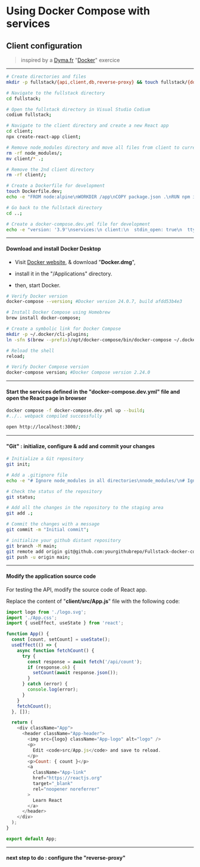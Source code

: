 # Using Docker Compose with services

## Client configuration

> inspired by a [Dyma.fr](https://dyma.fr/) "[Docker](https://www.docker.com/products/docker-desktop/)" exercice

---

```bash
# Create directories and files
mkdir -p fullstack/{api,client,db,reverse-proxy} && touch fullstack/{docker-compose.dev.yml,docker-compose.prod.yml};
```

```bash
# Navigate to the fullstack directory
cd fullstack;
```

```bash
# Open the fullstack directory in Visual Studio Codium
codium fullstack;
```

```bash
# Navigate to the client directory and create a new React app
cd client;
npx create-react-app client;
```

```bash
# Remove node_modules directory and move all files from client to current directory
rm -rf node_modules/;
mv client/* .;
```

```bash
# Remove the 2nd client directory
rm -rf client/;
```

```bash
# Create a Dockerfile for development
touch Dockerfile.dev;
echo -e "FROM node:alpine\nWORKDIR /app\nCOPY package.json .\nRUN npm install\nCOPY . .\nCMD [ \"npm\", \"start\" ]" >> Dockerfile.dev;
```

```bash
# Go back to the fullstack directory
cd ..;
```

```bash
# Create a docker-compose.dev.yml file for development
echo -e "version: '3.9'\nservices:\n client:\n  stdin_open: true\n  tty: true\n  ports:\n    - '3000:3000'\n  build:\n    dockerfile: Dockerfile.dev\n    context: ./client\n  volumes:\n    - type: bind\n      source: ./client\n      target: /home/node\n    - type: volume\n      target: /home/node/node_modules" > docker-compose.dev.yml;
```

---

#### Download and install Docker Desktop

- Visit [Docker website](https://www.docker.com/products/docker-desktop/), & download "**Docker.dmg**",

- install it in the "/Applications" directory.

- then, start Docker.

```bash
# Verify Docker version
docker-compose --version; #Docker version 24.0.7, build afdd53b4e3
```

```bash
# Install Docker Compose using Homebrew
brew install docker-compose;
```

```bash
# Create a symbolic link for Docker Compose
mkdir -p ~/.docker/cli-plugins;
ln -sfn $(brew --prefix)/opt/docker-compose/bin/docker-compose ~/.docker/cli-plugins/docker-compose;
```

```bash
# Reload the shell
reload;
```

```bash
# Verify Docker Compose version
docker-compose version; #Docker Compose version 2.24.0
```

---

#### Start the services defined in the "**docker-compose.dev.yml**" file and open the React page in browser

```bash
docker compose -f docker-compose.dev.yml up --build;
#../.. webpack compiled successfully
```

```bash
open http://localhost:3000/;
```

---

#### "**Git**" : initialize, configure & add and commit your changes

```bash
# Initialize a Git repository
git init;
```

```bash
# Add a .gitignore file
echo -e "# Ignore node_modules in all directories\nnode_modules/\n# Ignore all log files\n*.log\n# Ignore all .DS_Store files (Mac OS specific)\n.DS_Store\n# Ignore all .env files (contains sensitive data)\n.env\n# Ignore all .cache folders (generated by bundlers)\n.cache/\n# Ignore all dist folders (output of a build process)\ndist/\n# Ignore all coverage folders (generated by testing)\ncoverage/\n# Ignore all .vscode folders (created by Visual Studio Code IDE)\n.vscode/" > .gitignore;
```

```bash
# Check the status of the repository
git status;

# Add all the changes in the repository to the staging area
git add .;

# Commit the changes with a message
git commit -m "Initial commit";
```

```bash
# initialize your github distant repository
git branch -M main;
git remote add origin git@github.com:yourgithubrepo/Fullstack-docker-compose-test-with-services.git;
git push -u origin main;
```

---

#### Modify the application source code

For testing the API, modify the source code of React app.

Replace the content of "**client/src/App.js**" file with the following code:

```js
import logo from './logo.svg';
import './App.css';
import { useEffect, useState } from 'react';

function App() {
  const [count, setCount] = useState();
  useEffect(() => {
    async function fetchCount() {
      try {
        const response = await fetch('/api/count');
        if (response.ok) {
          setCount(await response.json());
        }
      } catch (error) {
        console.log(error);
      }
    }
    fetchCount();
  }, []);

  return (
    <div className="App">
      <header className="App-header">
        <img src={logo} className="App-logo" alt="logo" />
        <p>
          Edit <code>src/App.js</code> and save to reload.
        </p>
        <p>Count: { count }</p>
        <a
          className="App-link"
          href="https://reactjs.org"
          target="_blank"
          rel="noopener noreferrer"
        >
          Learn React
        </a>
      </header>
    </div>
  );
}

export default App;
```

---

#### next step to do : configure the "**reverse-proxy**"
